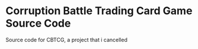 # Corruption Battle Trading Card Game Source Code
Source code for CBTCG, a project that i cancelled

